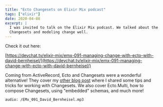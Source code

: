 ```yaml
---
title: "Ecto Changesets on Elixir Mix podcast"
tags: ["elixir"]
date: 2020-04-08
excerpt: |
  I was invited to talk on the Elixir Mix podcast. We talked about the Ecto
  Changesets and modeling change well.
---
```


Check it out here:

[https://devchat.tv/elixir-mix/emx-091-managing-change-with-ecto-with-david-bernheisel/](https://devchat.tv/elixir-mix/emx-091-managing-change-with-ecto-with-david-bernheisel/)


Coming from ActiveRecord, Ecto and Changesets were a wonderful alternative! They
cover my [other blog post](https://bernheisel.com/blog/ecto_changeset_tips/)
where I shared some tips and tricks for working with Changesets. We also cover
Ecto.Multi, how to compose Changesets, using "embedded" schemas, and much more!

`audio: /EMx_091_David_Bernheisel.mp3`
